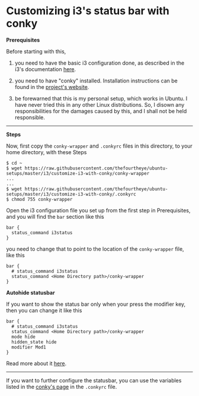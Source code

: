 Customizing i3's status bar with conky
=====

**Prerequisites**

Before starting with this,

1. you need to have the basic i3 configuration done, as described in the i3's documentation [here](https://i3wm.org/docs/userguide.html#configuring).

2. you need to have "conky" installed. Installation instructions can be found in the [project's website](https://github.com/brndnmtthws/conky/wiki/Installation).

3. be forewarned that this is my personal setup, which works in Ubuntu. I have never tried this in any other Linux distributions. So, I disown any responsibilities for the damages caused by this, and I shall not be held responsible.

---

**Steps**

Now, first copy the `conky-wrapper` and `.conkyrc` files in this directory, to your home directory, with these Steps

```
$ cd ~
$ wget https://raw.githubusercontent.com/thefourtheye/ubuntu-setups/master/i3/customize-i3-with-conky/conky-wrapper
...
...
$ wget https://raw.githubusercontent.com/thefourtheye/ubuntu-setups/master/i3/customize-i3-with-conky/.conkyrc
$ chmod 755 conky-wrapper
```

Open the i3 configuration file you set up from the first step in Prerequisites, and you will find the `bar` section like this

```
bar {
  status_command i3status
}
```

you need to change that to point to the location of the `conky-wrapper` file, like this

```
bar {
  # status_command i3status
  status_command <Home Directory path>/conky-wrapper
}
```

**Autohide statusbar**

If you want to show the status bar only when your press the modifier key, then you can change it like this

```
bar {
  # status_command i3status
  status_command <Home Directory path>/conky-wrapper
  mode hide
  hidden_state hide
  modifier Mod1
}
```

Read more about it [here](https://i3wm.org/docs/userguide.html#_display_mode).

---

If you want to further configure the statusbar, you can use the variables listed in the [conky's page](http://conky.sourceforge.net/variables.html) in the `.conkyrc` file.
